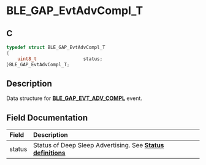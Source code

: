 # BLE_GAP_EvtAdvCompl_T

## C

```c
typedef struct BLE_GAP_EvtAdvCompl_T
{
    uint8_t                 status;
}BLE_GAP_EvtAdvCompl_T;
```

## Description

Data structure for **[BLE_GAP_EVT_ADV_COMPL](GUID-ADCFB5AA-F06E-4ED9-9227-592A5CE40F39.md)** event.


## Field Documentation

|Field|Description|
|:---|:---|
|status|Status of Deep Sleep Advertising. See **[Status definitions](GUID-2134D6D9-9339-488A-9386-3D130CCB7074.md)**|
